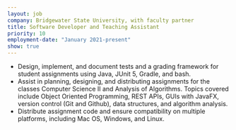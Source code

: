 ```yaml
---
layout: job
company: Bridgewater State University, with faculty partner
title: Software Developer and Teaching Assistant
priority: 10
employment-date: "January 2021-present"
show: true
---
```

- Design, implement, and document tests and a grading framework for student assignments using Java, JUnit 5, Gradle, and bash. 
- Assist in planning, designing, and distributing assignments for the classes Computer Science II and Analysis of Algorithms. Topics covered include Object Oriented Programming, REST APIs, GUIs with JavaFX, version control (Git and Github), data structures, and algorithm analysis.
- Distribute assignment code and ensure compatibility on multiple platforms, including Mac OS, Windows, and Linux.
